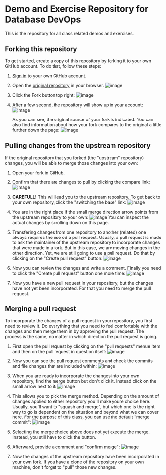 # Demo and Exercise Repository for Database DevOps

This is the repository for all class related demos and exercises.

## Forking this repository

To get started, create a copy of this repository by forking it to your own GitHub account. To do that, follow these steps:

1) [Sign in](https://github.com/login) to your own GitHub account.
2) Open the [original repository](https://github.com/sqlity-net/dataplatform-devops-demos) in your browser.
   ![image](https://user-images.githubusercontent.com/298017/113209077-975dc800-9240-11eb-846d-536d39f50df5.png)
   
   
3) Click the Fork button top right:
   ![image](https://user-images.githubusercontent.com/298017/113209290-dc81fa00-9240-11eb-8aba-cca053951e99.png)
   
   
4) After a few second, the repository will show up in your account:
   ![image](https://user-images.githubusercontent.com/298017/113209713-6336d700-9241-11eb-8fa2-48be59b5a82a.png)
   
   As you can see, the original source of your fork is indicated. You can also find information about how your fork compares to the original a little further down the page:
   ![image](https://user-images.githubusercontent.com/298017/113209992-bb6dd900-9241-11eb-901b-0d2d8c122a09.png)

## Pulling changes from the upstream repository

If the original repository that you forked (the "upstream" repository) changes, you will be able to merge those changes into your own:

1) Open your fork in GitHub.


2) Confirm that there are changes to pull by clicking the compare link:
   ![image](https://user-images.githubusercontent.com/298017/113216446-5ff41900-924a-11eb-8b70-3c0d2b2f6b4b.png)


3) **CAREFULL!** This will lead you to the upstream repository. To get back to your own repository, click the "switching the base" link:
   ![image](https://user-images.githubusercontent.com/298017/113211499-882c4980-9243-11eb-8a4b-70a188441122.png)


4)  You are in the right place if the small merge direction arrow points from the upstream repository to your own:
    ![image](https://user-images.githubusercontent.com/298017/113211990-2fa97c00-9244-11eb-86c9-e00ee8792e89.png)
    You can inspect the actual changes by scrolling down on this page.


5) Transfering changes from one repository to another (related) one always requires the use od a pull request. Usually, a pull request is made to ask the maintainer of the upstream repository to incorporate changes that were made in a fork. But in this case, we are moving changes in the other direction. Yet, we are still going to use a pull request. Do that by clicking on the "Create pull request" button:
    ![image](https://user-images.githubusercontent.com/298017/113212441-c2e2b180-9244-11eb-9d5c-b75a00d4c55e.png)


6) Now you can review the changes and write a comment. Finally you need to click the "Create pull request" button one more time:
   ![image](https://user-images.githubusercontent.com/298017/113213063-a004cd00-9245-11eb-9fe9-638219c06aab.png)


7) Now you have a new pull request in your repository, but the changes have not yet been incorporated. For that you need to merge the pull request.


## Merging a pull request

To incorporate the changes of a pull request in your repository, you first need to review it. Do everything that you need to feel comfortable with the changes and then merge them in by approving the pull request. The process is the same, no matter in which direction the pull request is going.

1) First open the pull request by clicking on the "pull requests" menue item and then on the pull request in question itself:
   ![image](https://user-images.githubusercontent.com/298017/113213615-6da79f80-9246-11eb-9ec4-e26767792ba3.png)


2) Now you can see the pull request comments and check the commits and file changes that are included within:
   ![image](https://user-images.githubusercontent.com/298017/113215274-9b8de380-9248-11eb-9b01-841fbdb7a016.png)


3) When you are ready to incorporate the changes into your own repository, find the merge button but don't click it. Instead click on the small arrow next to it:
   ![image](https://user-images.githubusercontent.com/298017/113214175-12c27800-9247-11eb-8e73-033dd612c2ec.png)


4) This allows you to pick the merge method. Depending on the amount of changes applied to either repository you'll make youre choice here. Usually, you'll want to "squash and merge", but which one is the right way to go is dependent on the situation and beyond what we can cover here. For the purpose of this class, you can use the default "merge commit":
   ![image](https://user-images.githubusercontent.com/298017/113214610-b9a71400-9247-11eb-81e5-061a5805a0f7.png)


5) Selecting the merge choice above does not yet execute the merge. Instead, you still have to click the button.
6) Afterward, provide a comment and "confirm merge":
   ![image](https://user-images.githubusercontent.com/298017/113214953-30441180-9248-11eb-9a53-d477dacc6b9f.png)


7) Now the changes of the upstream repository have been incorporated in your own fork. If you have a clone of the repository on your own machine, don't forget to "pull" those new changes.

